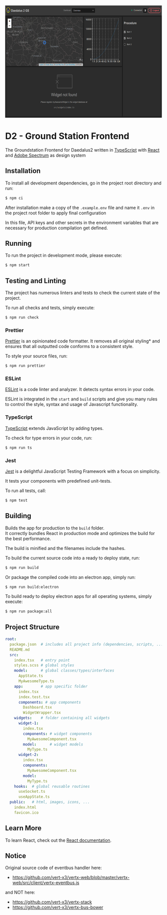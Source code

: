 <p align="center">
<img alt="Dashboard Page" height="360" width="640" src="./images/frontend-dashboard.png"  />
</p>

# D2 - Ground Station Frontend

The Groundstation Frontend for Daedalus2 written in [TypeScript](https://www.typescriptlang.org/)
with [React](https://reactjs.org/) and [Adobe Spectrum](https://spectrum.adobe.com/) as design system

## Installation

To install all development dependencies, go in the project root directory and run:
```sh
$ npm ci
```

After installation make a copy of the `.example.env` file
and name it `.env` in the project root folder to apply final configuration 

In this file, API keys and other secrets in the environment variables that are necessary for production compilation get defined.

## Running

To run the project in development mode, please execute:
```sh
$ npm start
```

## Testing and Linting

The project has numerous linters and tests to check the current state of the project.

To run all checks and tests, simply execute:
```sh
$ npm run check
```

### Prettier

[Prettier](https://prettier.io/) is an opinionated code formatter.
It removes all original styling* and ensures that all outputted code conforms to a consistent style.

To style your source files, run:
```sh
$ npm run prettier
```

### ESLint

[ESLint](https://eslint.org/) is a code linter and analyzer. It detects syntax errors in your code.

ESLint is integrated in the `start` and `build` scripts and give you many rules
to control the style, syntax and usage of Javascript functionality.

### TypeScript

[TypeScript](https://www.typescriptlang.org/) extends JavaScript by adding types.

To check for type errors in your code, run:
```sh
$ npm run ts
```

### Jest

[Jest](https://jestjs.io/) is a delightful JavaScript Testing Framework with a focus on simplicity.

It tests your components with predefined unit-tests.

To run all tests, call:
```sh
$ npm test
```

## Building

Builds the app for production to the `build` folder.<br />
It correctly bundles React in production mode and optimizes the build for the best performance.

The build is minified and the filenames include the hashes.

To build the current source code into a ready to deploy state, run:
```sh
$ npm run build
```

Or package the compiled code into an electron app, simply run:
```sh
$ npm run build:electron
```

To build ready to deploy electron apps for all operating systems, simply execute:
```sh
$ npm run package:all
```

## Project Structure

```yaml
root:
  package.json  # includes all project info (dependencies, scripts, ...)
  README.md
  src:
    index.tsx   # entry point 
    styles.scss # global styles
    model:      # global classes/types/interfaces
      AppState.ts
      MyAwesomeType.ts
    app:        # app specific folder
      index.tsx
      index.test.tsx
      components: # app components
        Dashboard.tsx
        WidgetWrapper.tsx
    widgets:    # folder containing all widgets
      widget-1:
        index.tsx
        components: # widget components
          MyAwesomeComponent.tsx
        model:      # widget models
          MyType.ts
      widget-2:
        index.tsx
        components:
          MyAwesomeComponent.tsx
        model:
          MyType.ts
    hooks:  # global reusable routines
      useSocket.ts
      useAppState.ts
  public:   # html, images, icons, ...
    index.html
    favicon.ico
```

## Learn More

To learn React, check out the [React documentation](https://reactjs.org/).

## Notice

Original source code of eventbus handler here:
- https://github.com/vert-x3/vertx-web/blob/master/vertx-web/src/client/vertx-eventbus.js

and NOT here:
- https://github.com/vert-x3/vertx-stack
- https://github.com/vert-x3/vertx-bus-bower
